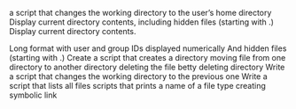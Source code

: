 a script that changes the working directory to the user’s home directory
Display current directory contents, including hidden files (starting with .)
Display current directory contents.

Long format
with user and group IDs displayed numerically
And hidden files (starting with .)
Create a script that creates a directory
moving file from one directory to another directory
deleting the file betty
deleting directory
Write a script that changes the working directory to the previous one
Write a script that lists all files
scripts that prints a name of a file type
creating symbolic link 
